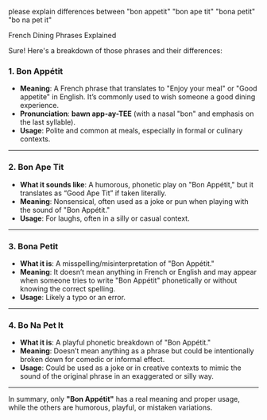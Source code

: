 please explain differences between "bon appetit" "bon ape tit" "bona petit" "bo na pet it"

French Dining Phrases Explained

Sure! Here's a breakdown of those phrases and their differences:

### 1. **Bon Appétit**
   - **Meaning**: A French phrase that translates to "Enjoy your meal" or "Good appetite" in English. It’s commonly used to wish someone a good dining experience.
   - **Pronunciation**: **bawn app-ay-TEE** (with a nasal "bon" and emphasis on the last syllable).
   - **Usage**: Polite and common at meals, especially in formal or culinary contexts.

---

### 2. **Bon Ape Tit**
   - **What it sounds like**: A humorous, phonetic play on "Bon Appétit," but it translates as “Good Ape Tit” if taken literally.
   - **Meaning**: Nonsensical, often used as a joke or pun when playing with the sound of "Bon Appétit."
   - **Usage**: For laughs, often in a silly or casual context.

---

### 3. **Bona Petit**
   - **What it is**: A misspelling/misinterpretation of "Bon Appétit."
   - **Meaning**: It doesn’t mean anything in French or English and may appear when someone tries to write "Bon Appétit" phonetically or without knowing the correct spelling.
   - **Usage**: Likely a typo or an error.

---

### 4. **Bo Na Pet It**
   - **What it is**: A playful phonetic breakdown of "Bon Appétit."
   - **Meaning**: Doesn’t mean anything as a phrase but could be intentionally broken down for comedic or informal effect.
   - **Usage**: Could be used as a joke or in creative contexts to mimic the sound of the original phrase in an exaggerated or silly way.

---

In summary, only **"Bon Appétit"** has a real meaning and proper usage, while the others are humorous, playful, or mistaken variations.
